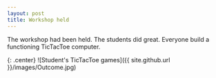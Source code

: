```yaml
---
layout: post
title: Workshop held
---
```


The workshop had been held. The students did great. Everyone build a functioning TicTacToe computer.

{: .center}
![Student's TicTacToe games]({{ site.github.url }}/images/Outcome.jpg)
